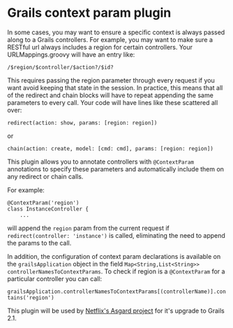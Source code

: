 # Grails context param plugin

In some cases, you may want to ensure a specific context is always passed along to a Grails controllers. For example, you may want to make sure a RESTful url always includes a region for certain controllers. Your URLMappings.groovy will have an entry like:

`/$region/$controller/$action?/$id?`

This requires passing the region parameter through every request if you want avoid keeping that state in the session. In practice, this means that all of the redirect and chain blocks will have to repeat appending the same parameters to every call. Your code will have lines like these scattered all over:

`redirect(action: show, params: [region: region])`

or

`chain(action: create, model: [cmd: cmd], params: [region: region])`

This plugin allows you to annotate controllers with `@ContextParam` annotations to specify these parameters and automatically include them on any redirect or chain calls. 

For example:
```
@ContextParam('region') 
class InstanceController {
	...
```
will append the `region` param from the current request if `redirect(controller: 'instance')` is called, eliminating the need to append the params to the call.

In addition, the configuration of context param declarations is available on the `grailsApplication` object in the field `Map<String,List<String>> controllerNamesToContextParams`. To check if region is a `@ContextParam` for a particular controller you can call:

`grailsApplication.controllerNamesToContextParams[(controllerName)].contains('region')`

This plugin will be used by [Netflix's Asgard project](https://github.com/Netflix/asgard) for it's upgrade to Grails 2.1.